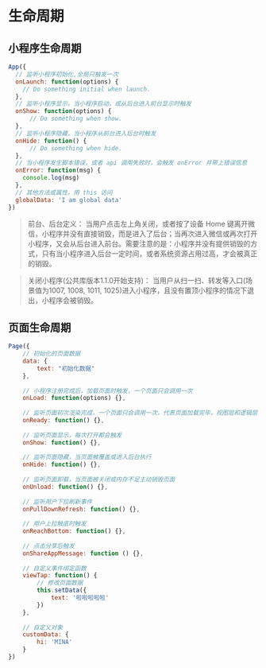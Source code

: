 # 生命周期
## 小程序生命周期
``` js
App({
  // 监听小程序初始化,全局只触发一次
  onLaunch: function(options) {
    // Do something initial when launch.
  },
  // 监听小程序显示，当小程序启动，或从后台进入前台显示时触发
  onShow: function(options) {
      // Do something when show.
  },
  // 监听小程序隐藏，当小程序从前台进入后台时触发
  onHide: function() {
      // Do something when hide.
  },
  // 当小程序发生脚本错误，或者 api 调用失败时，会触发 onError 并带上错误信息
  onError: function(msg) {
    console.log(msg)
  },
  // 其他方法或属性，用 this 访问
  globalData: 'I am global data'
})
```

> 前台、后台定义： 当用户点击左上角关闭，或者按了设备 Home 键离开微信，小程序并没有直接销毁，而是进入了后台；当再次进入微信或再次打开小程序，又会从后台进入前台。需要注意的是：小程序并没有提供销毁的方式，只有当小程序进入后台一定时间，或者系统资源占用过高，才会被真正的销毁。

> 关闭小程序(公共库版本1.1.0开始支持)： 当用户从扫一扫、转发等入口(场景值为1007, 1008, 1011, 1025)进入小程序，且没有置顶小程序的情况下退出，小程序会被销毁。

## 页面生命周期
``` js
Page({
    // 初始化的页面数据
    data: {
        text: "初始化数据"
    },
    
    // 小程序注册完成后，加载页面时触发，一个页面只会调用一次
    onLoad: function(options) {},
    
    // 监听页面初次渲染完成，一个页面只会调用一次，代表页面加载完毕，视图层和逻辑层可进行交互
    onReady: function() {},
    
    // 监听页面显示，每次打开都会触发
    onShow: function() {},
    
    // 监听页面隐藏，当页面被覆盖或进入后台执行
    onHide: function() {},
    
    // 监听页面卸载，当页面被关闭或内存不足主动销毁页面
    onUnload: function() {},
    
    // 监听用户下拉刷新事件
    onPullDownRefresh: function() {},
    
    // 用户上拉触底时触发
    onReachBottom: function() {},
    
    // 点击分享后触发
    onShareAppMessage: function () {},
    
    // 自定义事件绑定函数
    viewTap: function() {
        // 修改页面数据
        this.setData({
            text: '啦啦啦啦啦'
        })
    },
    
    // 自定义对象
    customData: {
        hi: 'MINA'
    }
})```


